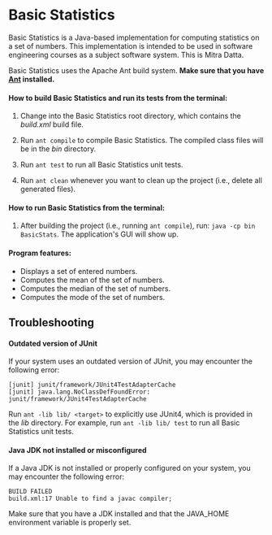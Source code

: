 # Basic Statistics

Basic Statistics is a Java-based implementation for computing statistics on a set of numbers.
This implementation is intended to be used in software engineering courses as
a subject software system. This is Mitra Datta.

Basic Statistics uses the Apache Ant build system. **Make sure that you have [Ant](https://ant.apache.org) installed.**

#### How to build Basic Statistics and run its tests from the terminal:

1. Change into the Basic Statistics root directory, which contains the *build.xml* build file.

2. Run `ant compile` to compile Basic Statistics. The compiled class files will be in the *bin* directory.

4. Run `ant test` to run all Basic Statistics unit tests.

5. Run `ant clean` whenever you want to clean up the project (i.e., delete all generated files).

#### How to run Basic Statistics from the terminal:

1. After building the project (i.e., running `ant compile`), run: `java -cp bin BasicStats`. The application's GUI will show up.

#### Program features:
* Displays a set of entered numbers.
* Computes the mean of the set of numbers.
* Computes the median of the set of numbers.
* Computes the mode of the set of numbers.

## Troubleshooting

#### Outdated version of JUnit
If your system uses an outdated version of JUnit, you may encounter the following error:
```
[junit] junit/framework/JUnit4TestAdapterCache
[junit] java.lang.NoClassDefFoundError: junit/framework/JUnit4TestAdapterCache
```
Run `ant -lib lib/ <target>` to explicitly use JUnit4, which is provided in the *lib* directory. For example, run `ant -lib lib/ test` to run all Basic Statistics unit tests.

#### Java JDK not installed or misconfigured
If a Java JDK is not installed or properly configured on your system, you may encounter the following error: 
```
BUILD FAILED
build.xml:17 Unable to find a javac compiler;
```
Make sure that you have a JDK installed and that the JAVA_HOME environment variable is properly set.

